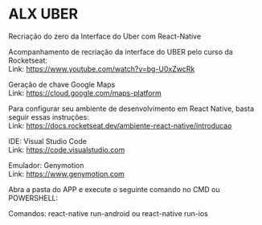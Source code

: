# ALX UBER
Recriação do zero da Interface do Uber com React-Native 

Acompanhamento de recriação da interface do UBER pelo curso da Rocketseat: <br />
Link: https://www.youtube.com/watch?v=bg-U0xZwcRk <br />

Geração de chave Google Maps <br />
Link: https://cloud.google.com/maps-platform <br />

Para configurar seu ambiente de desenvolvimento em React Native, basta seguir essas instruções: <br />
Link: https://docs.rocketseat.dev/ambiente-react-native/introducao

IDE: Visual Studio Code <br />
Link: https://code.visualstudio.com

Emulador: Genymotion <br />
Link: https://www.genymotion.com

Abra a pasta do APP e execute o seguinte comando no CMD ou POWERSHELL:

Comandos: react-native run-android ou react-native run-ios

